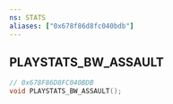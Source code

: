 ```yaml
---
ns: STATS
aliases: ["0x678f86d8fc040bdb"]
---
```

## PLAYSTATS_BW_ASSAULT

```c
// 0x678F86D8FC040BDB
void PLAYSTATS_BW_ASSAULT();
```
